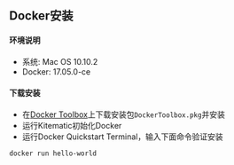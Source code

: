 ## Docker安装

#### 环境说明

* 系统: Mac OS 10.10.2
* Docker: 17.05.0-ce

#### 下载安装

* 在[Docker Toolbox](https://www.docker.com/products/docker-toolbox)上下载安装包`DockerToolbox.pkg`并安装
* 运行Kitematic初始化Docker
* 运行Docker Quickstart Terminal，输入下面命令验证安装

```
docker run hello-world
```
